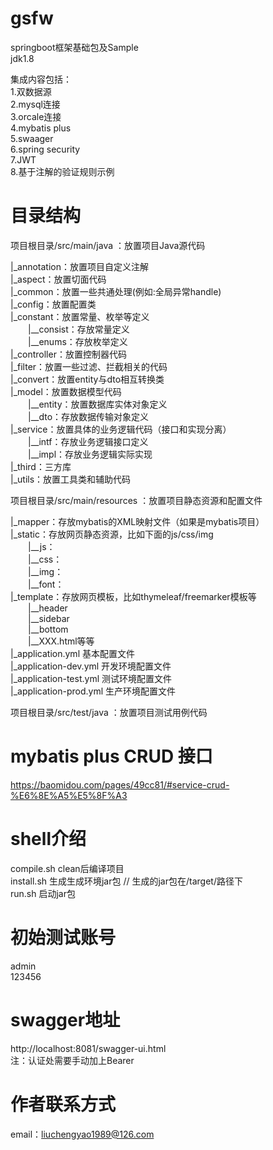 # gsfw
springboot框架基础包及Sample  
jdk1.8

集成内容包括：  
1.双数据源  
2.mysql连接  
3.orcale连接  
4.mybatis plus  
5.swaager  
6.spring security  
7.JWT  
8.基于注解的验证规则示例  

# 目录结构
项⽬根⽬录/src/main/java ：放置项⽬Java源代码

|_annotation：放置项⽬⾃定义注解  
|_aspect：放置切⾯代码  
|_common：放置一些共通处理(例如:全局异常handle)  
|_config：放置配置类  
|_constant：放置常量、枚举等定义  
&ensp;&ensp;&ensp;&ensp;|__consist：存放常量定义  
&ensp;&ensp;&ensp;&ensp;|__enums：存放枚举定义  
|_controller：放置控制器代码  
|_filter：放置⼀些过滤、拦截相关的代码  
|_convert：放置entity与dto相互转换类  
|_model：放置数据模型代码  
&ensp;&ensp;&ensp;&ensp;|__entity：放置数据库实体对象定义  
&ensp;&ensp;&ensp;&ensp;|__dto：存放数据传输对象定义  
|_service：放置具体的业务逻辑代码（接⼝和实现分离）  
&ensp;&ensp;&ensp;&ensp;|__intf：存放业务逻辑接⼝定义  
&ensp;&ensp;&ensp;&ensp;|__impl：存放业务逻辑实际实现  
|_third：三方库  
|_utils：放置⼯具类和辅助代码  

项⽬根⽬录/src/main/resources ：放置项⽬静态资源和配置⽂件

|_mapper：存放mybatis的XML映射文件（如果是mybatis项目）  
|_static：存放网页静态资源，比如下面的js/css/img  
&ensp;&ensp;&ensp;&ensp;|__js：  
&ensp;&ensp;&ensp;&ensp;|__css：  
&ensp;&ensp;&ensp;&ensp;|__img：  
&ensp;&ensp;&ensp;&ensp;|__font：  
|_template：存放网页模板，比如thymeleaf/freemarker模板等  
&ensp;&ensp;&ensp;&ensp;|__header  
&ensp;&ensp;&ensp;&ensp;|__sidebar  
&ensp;&ensp;&ensp;&ensp;|__bottom  
&ensp;&ensp;&ensp;&ensp;|__XXX.html等等  
|_application.yml       基本配置文件  
|_application-dev.yml   开发环境配置文件  
|_application-test.yml  测试环境配置文件  
|_application-prod.yml  生产环境配置文件  

项⽬根⽬录/src/test/java ：放置项⽬测试⽤例代码

# mybatis plus CRUD 接口
https://baomidou.com/pages/49cc81/#service-crud-%E6%8E%A5%E5%8F%A3

# shell介绍
compile.sh clean后编译项目  
install.sh 生成生成环境jar包 // 生成的jar包在/target/路径下  
run.sh 启动jar包  

# 初始测试账号
admin  
123456  

# swagger地址
http://localhost:8081/swagger-ui.html  
注：认证处需要手动加上Bearer  

# 作者联系方式
email：liuchengyao1989@126.com
